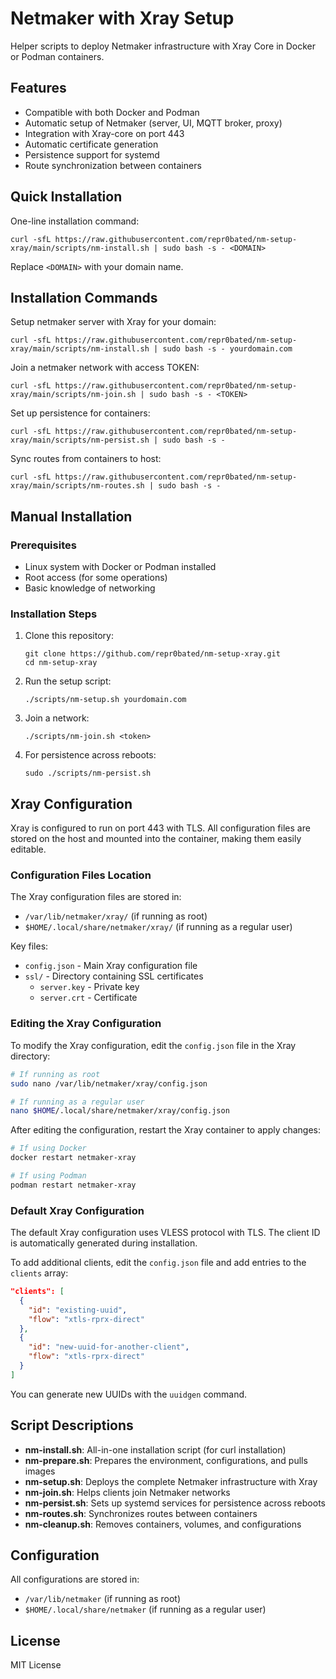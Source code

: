 # Netmaker with Xray Setup

Helper scripts to deploy Netmaker infrastructure with Xray Core in Docker or Podman containers.

## Features

- Compatible with both Docker and Podman
- Automatic setup of Netmaker (server, UI, MQTT broker, proxy)
- Integration with Xray-core on port 443
- Automatic certificate generation
- Persistence support for systemd
- Route synchronization between containers

## Quick Installation

One-line installation command:
```
curl -sfL https://raw.githubusercontent.com/repr0bated/nm-setup-xray/main/scripts/nm-install.sh | sudo bash -s - <DOMAIN>
```

Replace `<DOMAIN>` with your domain name.

## Installation Commands

Setup netmaker server with Xray for your domain:
```
curl -sfL https://raw.githubusercontent.com/repr0bated/nm-setup-xray/main/scripts/nm-install.sh | sudo bash -s - yourdomain.com
```

Join a netmaker network with access TOKEN:
```
curl -sfL https://raw.githubusercontent.com/repr0bated/nm-setup-xray/main/scripts/nm-join.sh | sudo bash -s - <TOKEN>
```

Set up persistence for containers:
```
curl -sfL https://raw.githubusercontent.com/repr0bated/nm-setup-xray/main/scripts/nm-persist.sh | sudo bash -s -
```

Sync routes from containers to host:
```
curl -sfL https://raw.githubusercontent.com/repr0bated/nm-setup-xray/main/scripts/nm-routes.sh | sudo bash -s -
```

## Manual Installation

### Prerequisites

- Linux system with Docker or Podman installed
- Root access (for some operations)
- Basic knowledge of networking

### Installation Steps

1. Clone this repository:
   ```
   git clone https://github.com/repr0bated/nm-setup-xray.git
   cd nm-setup-xray
   ```

2. Run the setup script:
   ```
   ./scripts/nm-setup.sh yourdomain.com
   ```

3. Join a network:
   ```
   ./scripts/nm-join.sh <token>
   ```

4. For persistence across reboots:
   ```
   sudo ./scripts/nm-persist.sh
   ```

## Xray Configuration

Xray is configured to run on port 443 with TLS. All configuration files are stored on the host and mounted into the container, making them easily editable.

### Configuration Files Location

The Xray configuration files are stored in:
- `/var/lib/netmaker/xray/` (if running as root)
- `$HOME/.local/share/netmaker/xray/` (if running as a regular user)

Key files:
- `config.json` - Main Xray configuration file
- `ssl/` - Directory containing SSL certificates
  - `server.key` - Private key
  - `server.crt` - Certificate

### Editing the Xray Configuration

To modify the Xray configuration, edit the `config.json` file in the Xray directory:

```bash
# If running as root
sudo nano /var/lib/netmaker/xray/config.json

# If running as a regular user
nano $HOME/.local/share/netmaker/xray/config.json
```

After editing the configuration, restart the Xray container to apply changes:

```bash
# If using Docker
docker restart netmaker-xray

# If using Podman
podman restart netmaker-xray
```

### Default Xray Configuration

The default Xray configuration uses VLESS protocol with TLS. The client ID is automatically generated during installation.

To add additional clients, edit the `config.json` file and add entries to the `clients` array:

```json
"clients": [
  {
    "id": "existing-uuid",
    "flow": "xtls-rprx-direct"
  },
  {
    "id": "new-uuid-for-another-client",
    "flow": "xtls-rprx-direct"
  }
]
```

You can generate new UUIDs with the `uuidgen` command.

## Script Descriptions

- **nm-install.sh**: All-in-one installation script (for curl installation)
- **nm-prepare.sh**: Prepares the environment, configurations, and pulls images
- **nm-setup.sh**: Deploys the complete Netmaker infrastructure with Xray
- **nm-join.sh**: Helps clients join Netmaker networks
- **nm-persist.sh**: Sets up systemd services for persistence across reboots
- **nm-routes.sh**: Synchronizes routes between containers
- **nm-cleanup.sh**: Removes containers, volumes, and configurations

## Configuration

All configurations are stored in:
- `/var/lib/netmaker` (if running as root)
- `$HOME/.local/share/netmaker` (if running as a regular user)

## License

MIT License
